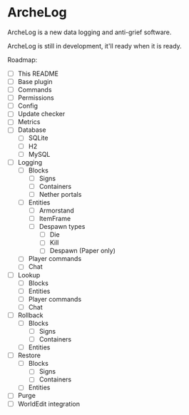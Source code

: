 # ArcheLog
ArcheLog is a new data logging and anti-grief software.

ArcheLog is still in development, it'll ready when it is ready.

Roadmap:
- [ ] This README
- [ ] Base plugin
- [ ] Commands
- [ ] Permissions
- [ ] Config
- [ ] Update checker
- [ ] Metrics
- [ ] Database
  - [ ] SQLite
  - [ ] H2
  - [ ] MySQL
- [ ] Logging
  - [ ] Blocks
    - [ ] Signs
    - [ ] Containers
    - [ ] Nether portals
  - [ ] Entities
    - [ ] Armorstand
    - [ ] ItemFrame
    - [ ] Despawn types
      - [ ] Die
      - [ ] Kill
      - [ ] Despawn (Paper only)
  - [ ] Player commands
  - [ ] Chat
- [ ] Lookup
  - [ ] Blocks
  - [ ] Entities
  - [ ] Player commands
  - [ ] Chat
- [ ] Rollback
  - [ ] Blocks
    - [ ] Signs
    - [ ] Containers
  - [ ] Entities
- [ ] Restore
  - [ ] Blocks
    - [ ] Signs
    - [ ] Containers
  - [ ] Entities
- [ ] Purge
- [ ] WorldEdit integration
